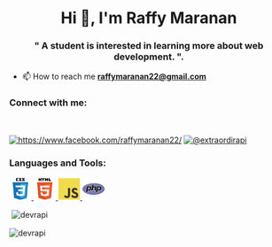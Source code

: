 <h1 align="center">Hi 👋, I'm Raffy Maranan</h1>
<h3 align="center">" A student is interested in learning more about web development. ".</h3>

- 📫 How to reach me **raffymaranan22@gmail.com**

<h3 align="left">Connect with me:</h3><br>
<p align="left">
<a href="https://fb.com/https://www.facebook.com/raffymaranan22/" target="blank"><img align="center" src="https://raw.githubusercontent.com/rahuldkjain/github-profile-readme-generator/master/src/images/icons/Social/facebook.svg" alt="https://www.facebook.com/raffymaranan22/" height="30" width="40" /></a>
<a href="https://instagram.com/@extraordirapi" target="blank"><img align="center" src="https://raw.githubusercontent.com/rahuldkjain/github-profile-readme-generator/master/src/images/icons/Social/instagram.svg" alt="@extraordirapi" height="30" width="40" /></a>
</p>

<h3 align="left">Languages and Tools:</h3>
<p align="left"> <a href="https://www.w3schools.com/css/" target="_blank" rel="noreferrer"> <img src="https://raw.githubusercontent.com/devicons/devicon/master/icons/css3/css3-original-wordmark.svg" alt="css3" width="40" height="40"/> </a> <a href="https://www.w3.org/html/" target="_blank" rel="noreferrer"> <img src="https://raw.githubusercontent.com/devicons/devicon/master/icons/html5/html5-original-wordmark.svg" alt="html5" width="40" height="40"/> </a> <a href="https://developer.mozilla.org/en-US/docs/Web/JavaScript" target="_blank" rel="noreferrer"> <img src="https://raw.githubusercontent.com/devicons/devicon/master/icons/javascript/javascript-original.svg" alt="javascript" width="40" height="40"/> </a> <a href="https://www.php.net" target="_blank" rel="noreferrer"> <img src="https://raw.githubusercontent.com/devicons/devicon/master/icons/php/php-original.svg" alt="php" width="40" height="40"/> </a> </p>

<p>&nbsp;<img align="center" src="https://github-readme-stats.vercel.app/api?username=devrapi&show_icons=true&locale=en" alt="devrapi" /></p>

<p><img align="center" src="https://github-readme-streak-stats.herokuapp.com/?user=devrapi&" alt="devrapi" /></p>
